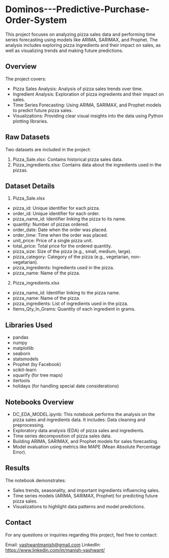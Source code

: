 # Dominos---Predictive-Purchase-Order-System

This project focuses on analyzing pizza sales data and performing time series forecasting using models like ARIMA, SARIMAX, and Prophet. The analysis includes exploring pizza ingredients and their impact on sales, as well as visualizing trends and making future predictions.

Overview
--------
The project covers:

- Pizza Sales Analysis: Analysis of pizza sales trends over time.
- Ingredient Analysis: Exploration of pizza ingredients and their impact on sales.
- Time Series Forecasting: Using ARIMA, SARIMAX, and Prophet models to predict future pizza sales.
- Visualizations: Providing clear visual insights into the data using Python plotting libraries.

Raw Datasets
------------
Two datasets are included in the project:

1. Pizza_Sale.xlsx: Contains historical pizza sales data.
2. Pizza_ingredients.xlsx: Contains data about the ingredients used in the pizzas.

Dataset Details
---------------
1. Pizza_Sale.xlsx
  - pizza_id: Unique identifier for each pizza.
  - order_id: Unique identifier for each order.
  - pizza_name_id: Identifier linking the pizza to its name.
  - quantity: Number of pizzas ordered.
  - order_date: Date when the order was placed.
  - order_time: Time when the order was placed.
  - unit_price: Price of a single pizza unit.
  - total_price: Total price for the ordered quantity.
  - pizza_size: Size of the pizza (e.g., small, medium, large).
  - pizza_category: Category of the pizza (e.g., vegetarian, non-vegetarian).
  - pizza_ingredients: Ingredients used in the pizza.
  - pizza_name: Name of the pizza.

2. Pizza_ingredients.xlsx
  - pizza_name_id: Identifier linking to the pizza name.
  - pizza_name: Name of the pizza.
  - pizza_ingredients: List of ingredients used in the pizza.
  - Items_Qty_In_Grams: Quantity of each ingredient in grams.

Libraries Used
--------------
- pandas
- numpy
- matplotlib
- seaborn
- statsmodels
- Prophet (by Facebook)
- scikit-learn
- squarify (for tree maps)
- itertools
- holidays (for handling special date considerations)

Notebooks Overview
------------------
- DC_EDA_MODEL.ipynb: This notebook performs the analysis on the pizza sales and ingredients data. It includes:
Data cleaning and preprocessing.
- Exploratory data analysis (EDA) of pizza sales and ingredients.
- Time series decomposition of pizza sales data.
- Building ARIMA, SARIMAX, and Prophet models for sales forecasting.
- Model evaluation using metrics like MAPE (Mean Absolute Percentage Error).

Results
-------
The notebook demonstrates:

- Sales trends, seasonality, and important ingredients influencing sales.
- Time series models (ARIMA, SARIMAX, Prophet) for predicting future pizza sales.
- Visualizations to highlight data patterns and model predictions.

Contact
---------
For any questions or inquiries regarding this project, feel free to contact:

Email: yashwantmanish@gmail.com
LinkedIn: https://www.linkedin.com/in/manish-yashwant/
